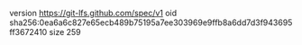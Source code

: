 version https://git-lfs.github.com/spec/v1
oid sha256:0ea6a6c827e65ecb489b75195a7ee303969e9ffb8a6dd7d3f943695ff3672410
size 259
